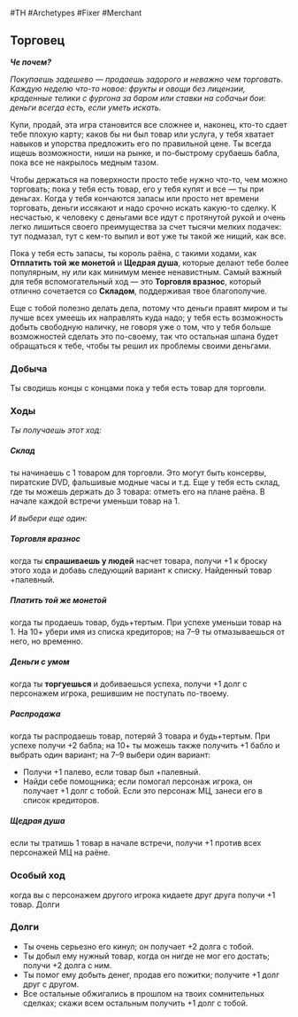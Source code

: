 #TH #Archetypes #Fixer #Merchant

## Торговец
***Че почем?***

*Покупаешь задешево — продаешь задорого и неважно чем торговать. Каждую неделю что-то новое: фрукты и овощи без лицензии, краденные телики с фургона за баром или ставки на собачьи бои: деньги всегда есть, если уметь искать.*

Купи, продай, эта игра становится все сложнее и, наконец, кто-то сдает тебе плохую карту; каков бы ни был товар или услуга, у тебя хватает навыков и упорства предложить его по правильной цене. Ты всегда ищешь возможности, ниши на рынке, и по-быстрому срубаешь бабла, пока все не накрылось медным тазом.

Чтобы держаться на поверхности просто тебе нужно что-то, чем можно торговать; пока у тебя есть товар, его у тебя купят и все — ты при деньгах. Когда у тебя кончаются запасы или просто нет времени торговать, деньги иссякают и надо срочно искать какую-то сделку. К несчастью, к человеку с деньгами все идут с протянутой рукой и очень легко лишиться своего преимущества за счет тысячи мелких подачек: тут подмазал, тут с кем-то выпил и вот уже ты такой же нищий, как все.

Пока у тебя есть запасы, ты король раёна, с такими ходами, как **Отплатить той же монетой** и **Щедрая душа**, которые делают тебе более популярным, ну или как минимум менее ненавистным. Самый важный для тебя вспомогательный ход — это **Торговля вразнос**, который отлично сочетается со **Складом**, поддерживая твое благополучие.

Еще с тобой полезно делать дела, потому что деньги правят миром и ты лучше всех умеешь их направлять куда надо; у тебя есть возможность добыть свободную наличку, не говоря уже о том, что у тебя больше возможностей сделать это по-своему, так что остальная шпана будет обращаться к тебе, чтобы ты решил их проблемы своими деньгами.

### Добыча
Ты сводишь концы с концами пока у тебя есть товар для торговли.

### Ходы
*Ты получаешь этот ход:* 
##### Склад
ты начинаешь с 1 товаром для торговли. Это могут быть консервы, пиратские DVD, фальшивые модные часы и т.д. Еще у тебя есть склад, где ты можешь держать до 3 товара: отметь его на плане раёна. В начале каждой встречи уменьши товар на 1.


*И выбери еще один:* 

##### Торговля вразнос
когда ты **спрашиваешь у людей** насчет товара, получи +1 к броску этого хода и добавь следующий вариант к списку.
Найденный товар +палевный. 

##### Платить той же монетой
когда ты продаешь товар, будь+тертым. При успехе уменьши товар на 1. На 10+ убери имя из списка кредиторов; на 7–9 ты отмазываешься от него, но временно.

##### Деньги с умом
когда ты **торгуешься** и добиваешься успеха, получи +1 долг с персонажем игрока, решившим не поступать по-твоему. 

##### Распродажа
когда ты распродаешь товар, потеряй 3 товара и будь+тертым. При успехе получи +2 бабла; на 10+ ты можешь также получить +1 бабло и выбрать один вариант; на 7–9 выбери один вариант: 
- Получи +1 палево, если товар был +палевный. 
- Найди себе помощника; если помогал персонаж игрока, он получает +1 долг с тобой. Если это персонаж МЦ, занеси его в список кредиторов.

##### Щедрая душа
если ты тратишь 1 товар в начале встречи, получи +1 против всех персонажей МЦ на раёне.

### Особый ход
когда вы с персонажем другого игрока кидаете друг друга получи +1 товар.
Долги

### Долги
- Ты очень серьезно его кинул; он получает +2 долга с тобой. 
- Ты добыл ему нужный товар, когда он нигде не мог его достать; получи +2 долга с ним. 
- Ты помог ему добыть денег, продав его пожитки; получите +1 долг друг с другом. 
- Все остальные обжигались в прошлом на твоих сомнительных сделках; скажи всем остальным получить +1 долг с тобой.
